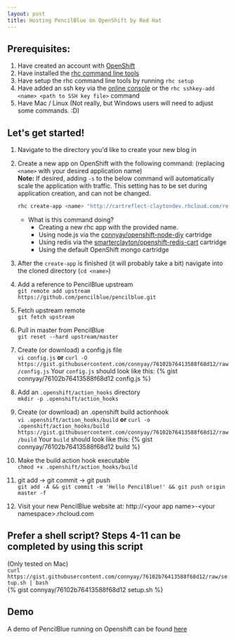 ```yaml
---
layout: post
title: Hosting PencilBlue on OpenShift by Red Hat
---
```


## Prerequisites:

1. Have created an account with [OpenShift](https://www.openshift.com/app/account/new)
2. Have installed the [rhc command line tools](https://developers.openshift.com/en/getting-started-client-tools.html)
3. Have setup the rhc command line tools by running `rhc setup`
4. Have added an ssh key via the [online console](https://openshift.redhat.com/app/console/settings) or the `rhc sshkey-add <name> <path to SSH key file>` command
5. Have Mac / Linux (Not really, but Windows users will need to adjust some commands. :D)


## Let's get started!

1. Navigate to the directory you'd like to create your new blog in
2. Create a new app on OpenShift with the following command: (replacing `<name>` with your desired application name)  
    **Note:** If desired, adding `-s` to the below command will automatically scale the application with traffic. This setting has to be set during application creation, and can not be changed.

    ```bash
    rhc create-app <name> "http://cartreflect-claytondev.rhcloud.com/reflect?github=connyay/openshift-node-diy" "http://cartreflect-claytondev.rhcloud.com/reflect?github=smarterclayton/openshift-redis-cart" mongodb-2.4
    ```
    - What is this command doing?
        - Creating a new rhc app with the provided name.
        - Using node.js via the [connyay/openshift-node-diy](https://github.com/connyay/openshift-node-diy) cartridge
        - Using redis via the [smarterclayton/openshift-redis-cart](https://github.com/smarterclayton/openshift-redis-cart) cartridge
        - Using the default OpenShift mongo cartridge
  
3. After the `create-app` is finished (it will probably take a bit) navigate into the cloned directory (`cd <name>`)
4. Add a reference to PencilBlue upstream  
    `git remote add upstream https://github.com/pencilblue/pencilblue.git`
5. Fetch upstream remote  
    `git fetch upstream`
6. Pull in master from PencilBlue  
    `git reset --hard upstream/master`
7. Create (or download) a config.js file  
    `vi config.js` **or** `curl -O https://gist.githubusercontent.com/connyay/76102b76413588f68d12/raw/config.js`
    Your `config.js` should look like this: 
    {% gist connyay/76102b76413588f68d12 config.js %}
8. Add an `.openshift/action_hooks` directory  
    `mkdir -p .openshift/action_hooks`
9. Create (or download) an .openshift build actionhook  
    `vi .openshift/action_hooks/build` **or** `curl -o .openshift/action_hooks/build https://gist.githubusercontent.com/connyay/76102b76413588f68d12/raw/build`
    Your `build` should look like this: 
    {% gist connyay/76102b76413588f68d12 build %}
10. Make the build action hook executable  
    `chmod +x .openshift/action_hooks/build`
11. git add -> git commit -> git push  
    `git add -A && git commit -m 'Hello PencilBlue!' && git push origin master -f`
12. Visit your new PencilBlue website at: ht<span>tp://</span>&lt;your app name&gt;-&lt;your namespace&gt;.rhcloud.com


## Prefer a shell script? Steps 4-11 can be completed by using this script
(Only tested on Mac)  
`curl https://gist.githubusercontent.com/connyay/76102b76413588f68d12/raw/setup.sh | bash`  
{% gist connyay/76102b76413588f68d12 setup.sh %}


## Demo
A demo of PencilBlue running on Openshift can be found [here](https://pencilblue-connyay.rhcloud.com/article/hello-openshift)
